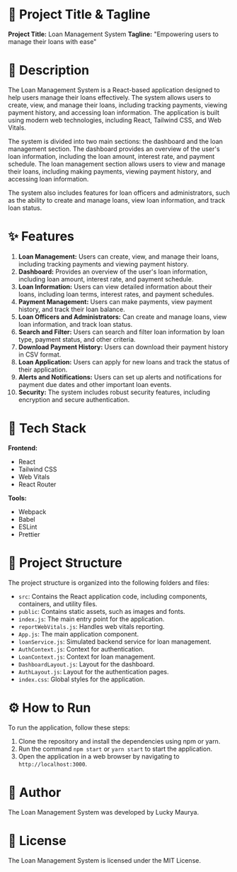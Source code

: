 🚀 Project Title & Tagline
================================

**Project Title:** Loan Management System
**Tagline:** "Empowering users to manage their loans with ease"

📖 Description
================

The Loan Management System is a React-based application designed to help users manage their loans effectively. The system allows users to create, view, and manage their loans, including tracking payments, viewing payment history, and accessing loan information. The application is built using modern web technologies, including React, Tailwind CSS, and Web Vitals.

The system is divided into two main sections: the dashboard and the loan management section. The dashboard provides an overview of the user's loan information, including the loan amount, interest rate, and payment schedule. The loan management section allows users to view and manage their loans, including making payments, viewing payment history, and accessing loan information.

The system also includes features for loan officers and administrators, such as the ability to create and manage loans, view loan information, and track loan status.

✨ Features
================

1. **Loan Management:** Users can create, view, and manage their loans, including tracking payments and viewing payment history.
2. **Dashboard:** Provides an overview of the user's loan information, including loan amount, interest rate, and payment schedule.
3. **Loan Information:** Users can view detailed information about their loans, including loan terms, interest rates, and payment schedules.
4. **Payment Management:** Users can make payments, view payment history, and track their loan balance.
5. **Loan Officers and Administrators:** Can create and manage loans, view loan information, and track loan status.
6. **Search and Filter:** Users can search and filter loan information by loan type, payment status, and other criteria.
7. **Download Payment History:** Users can download their payment history in CSV format.
8. **Loan Application:** Users can apply for new loans and track the status of their application.
9. **Alerts and Notifications:** Users can set up alerts and notifications for payment due dates and other important loan events.
10. **Security:** The system includes robust security features, including encryption and secure authentication.

🧰 Tech Stack
================

**Frontend:**

* React
* Tailwind CSS
* Web Vitals
* React Router


**Tools:**

* Webpack
* Babel
* ESLint
* Prettier

📁 Project Structure
================

The project structure is organized into the following folders and files:

* `src`: Contains the React application code, including components, containers, and utility files.
* `public`: Contains static assets, such as images and fonts.
* `index.js`: The main entry point for the application.
* `reportWebVitals.js`: Handles web vitals reporting.
* `App.js`: The main application component.
* `loanService.js`: Simulated backend service for loan management.
* `AuthContext.js`: Context for authentication.
* `LoanContext.js`: Context for loan management.
* `DashboardLayout.js`: Layout for the dashboard.
* `AuthLayout.js`: Layout for the authentication pages.
* `index.css`: Global styles for the application.

⚙️ How to Run
================

To run the application, follow these steps:

1. Clone the repository and install the dependencies using npm or yarn.
2. Run the command `npm start` or `yarn start` to start the application.
3. Open the application in a web browser by navigating to `http://localhost:3000`.


👤 Author
================

The Loan Management System was developed by Lucky Maurya.

📝 License
================

The Loan Management System is licensed under the MIT License.
